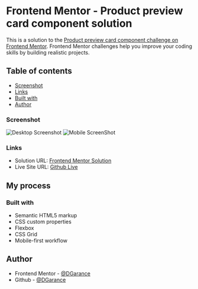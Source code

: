 # Frontend Mentor - Product preview card component solution

This is a solution to the
[Product preview card component challenge on Frontend Mentor](https://www.frontendmentor.io/challenges/product-preview-card-component-GO7UmttRfa).
Frontend Mentor challenges help you improve your coding skills by building realistic projects.

## Table of contents

- [Screenshot](#screenshot)
- [Links](#links)
- [Built with](#built-with)
- [Author](#author)

### Screenshot

![Desktop Screenshot](./screenshot.jpg)
![Mobile ScreenShot](./screenshot.jpg)



### Links

- Solution URL: [Frontend Mentor Solution](https://your-solution-url.com)
- Live Site URL: [Github Live](https://your-live-site-url.com)

## My process

### Built with

- Semantic HTML5 markup
- CSS custom properties
- Flexbox
- CSS Grid
- Mobile-first workflow


## Author
- Frontend Mentor - [@DGarance](https://www.frontendmentor.io/profile/yourusername)
- Github - [@DGarance](https://www.twitter.com/yourusername)
